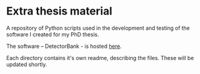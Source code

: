 # Extra thesis material

A repository of Python scripts used in the development and 
testing of the software I created for my PhD thesis.

The software – DetectorBank - is hosted [here](https://github.com/keziah55/DetectorBank).

Each directory contains it's own readme, describing the files.
These will be updated shortly.

